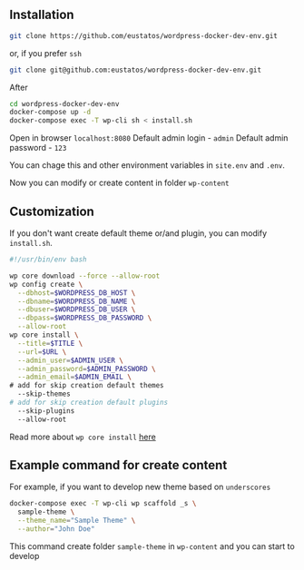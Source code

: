 ## Installation

```bash
git clone https://github.com/eustatos/wordpress-docker-dev-env.git
```
or, if you prefer `ssh`
```bash
git clone git@github.com:eustatos/wordpress-docker-dev-env.git
```
After
```bash
cd wordpress-docker-dev-env
docker-compose up -d
docker-compose exec -T wp-cli sh < install.sh
```
Open in browser `localhost:8080`
Default admin login - `admin`
Default admin password - `123`

You can chage this and other environment variables in `site.env` and `.env`.

Now you can modify or create content in folder `wp-content`

## Customization

If you don't want create default theme or/and plugin, you can modify
`install.sh`.
```bash
#!/usr/bin/env bash

wp core download --force --allow-root
wp config create \
  --dbhost=$WORDPRESS_DB_HOST \
  --dbname=$WORDPRESS_DB_NAME \
  --dbuser=$WORDPRESS_DB_USER \
  --dbpass=$WORDPRESS_DB_PASSWORD \
  --allow-root
wp core install \
  --title=$TITLE \
  --url=$URL \
  --admin_user=$ADMIN_USER \
  --admin_password=$ADMIN_PASSWORD \
  --admin_email=$ADMIN_EMAIL \
# add for skip creation default themes
  --skip-themes
# add for skip creation default plugins
  --skip-plugins
  --allow-root
```

Read more about `wp core install`
[here](https://developer.wordpress.org/cli/commands/core/install/)

## Example command for create content

For example, if you want to develop new theme based on `underscores`
```bash
docker-compose exec -T wp-cli wp scaffold _s \
  sample-theme \
  --theme_name="Sample Theme" \
  --author="John Doe"
```
This command create folder `sample-theme` in `wp-content` and you can start to
develop
